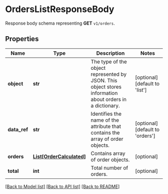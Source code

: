 # OrdersListResponseBody

Response body schema representing **GET** `v1/orders`.

## Properties
Name | Type | Description | Notes
------------ | ------------- | ------------- | -------------
**object** | **str** | The type of the object represented by JSON. This object stores information about orders in a dictionary. | [optional] [default to 'list']
**data_ref** | **str** | Identifies the name of the attribute that contains the array of order objects. | [optional] [default to 'orders']
**orders** | [**List[OrderCalculated]**](OrderCalculated.md) | Contains array of order objects. | [optional] 
**total** | **int** | Total number of orders. | [optional] 

[[Back to Model list]](../README.md#documentation-for-models) [[Back to API list]](../README.md#documentation-for-api-endpoints) [[Back to README]](../README.md)


